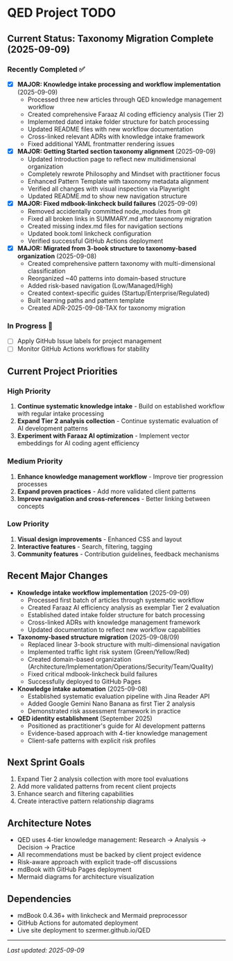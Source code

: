# QED Project TODO

## Current Status: Taxonomy Migration Complete (2025-09-09)

### Recently Completed ✅
- [x] **MAJOR: Knowledge intake processing and workflow implementation** (2025-09-09)
  - Processed three new articles through QED knowledge management workflow
  - Created comprehensive Faraaz AI coding efficiency analysis (Tier 2)
  - Implemented dated intake folder structure for batch processing
  - Updated README files with new workflow documentation
  - Cross-linked relevant ADRs with knowledge intake framework
  - Fixed additional YAML frontmatter rendering issues
- [x] **MAJOR: Getting Started section taxonomy alignment** (2025-09-09)
  - Updated Introduction page to reflect new multidimensional organization
  - Completely rewrote Philosophy and Mindset with practitioner focus
  - Enhanced Pattern Template with taxonomy metadata alignment
  - Verified all changes with visual inspection via Playwright
  - Updated README.md to show new navigation structure
- [x] **MAJOR: Fixed mdbook-linkcheck build failures** (2025-09-09)
  - Removed accidentally committed node_modules from git
  - Fixed all broken links in SUMMARY.md after taxonomy migration
  - Created missing index.md files for navigation sections
  - Updated book.toml linkcheck configuration
  - Verified successful GitHub Actions deployment
- [x] **MAJOR: Migrated from 3-book structure to taxonomy-based organization** (2025-09-08)
  - Created comprehensive pattern taxonomy with multi-dimensional classification
  - Reorganized ~40 patterns into domain-based structure
  - Added risk-based navigation (Low/Managed/High)
  - Created context-specific guides (Startup/Enterprise/Regulated)
  - Built learning paths and pattern template
  - Created ADR-2025-09-08-TAX for taxonomy migration

### In Progress 🔄
- [ ] Apply GitHub Issue labels for project management
- [ ] Monitor GitHub Actions workflows for stability

## Current Project Priorities

### High Priority
1. **Continue systematic knowledge intake** - Build on established workflow with regular intake processing
2. **Expand Tier 2 analysis collection** - Continue systematic evaluation of AI development patterns
3. **Experiment with Faraaz AI optimization** - Implement vector embeddings for AI coding agent efficiency

### Medium Priority
1. **Enhance knowledge management workflow** - Improve tier progression processes
2. **Expand proven practices** - Add more validated client patterns
3. **Improve navigation and cross-references** - Better linking between concepts

### Low Priority
1. **Visual design improvements** - Enhanced CSS and layout
2. **Interactive features** - Search, filtering, tagging
3. **Community features** - Contribution guidelines, feedback mechanisms

## Recent Major Changes
- **Knowledge intake workflow implementation** (2025-09-09)
  - Processed first batch of articles through systematic workflow
  - Created Faraaz AI efficiency analysis as exemplar Tier 2 evaluation  
  - Established dated intake folder structure for batch processing
  - Cross-linked ADRs with knowledge management framework
  - Updated documentation to reflect new workflow capabilities
- **Taxonomy-based structure migration** (2025-09-08/09)
  - Replaced linear 3-book structure with multi-dimensional navigation
  - Implemented traffic light risk system (Green/Yellow/Red)
  - Created domain-based organization (Architecture/Implementation/Operations/Security/Team/Quality)
  - Fixed critical mdbook-linkcheck build failures
  - Successfully deployed to GitHub Pages
- **Knowledge intake automation** (2025-09-08)
  - Established systematic evaluation pipeline with Jina Reader API
  - Added Google Gemini Nano Banana as first Tier 2 analysis
  - Demonstrated risk assessment framework in practice
- **QED identity establishment** (September 2025)
  - Positioned as practitioner's guide for AI development patterns
  - Evidence-based approach with 4-tier knowledge management
  - Client-safe patterns with explicit risk profiles

## Next Sprint Goals
1. Expand Tier 2 analysis collection with more tool evaluations
2. Add more validated patterns from recent client projects
3. Enhance search and filtering capabilities
4. Create interactive pattern relationship diagrams

## Architecture Notes
- QED uses 4-tier knowledge management: Research → Analysis → Decision → Practice
- All recommendations must be backed by client project evidence
- Risk-aware approach with explicit trade-off discussions
- mdBook with GitHub Pages deployment
- Mermaid diagrams for architecture visualization

## Dependencies
- mdBook 0.4.36+ with linkcheck and Mermaid preprocessor
- GitHub Actions for automated deployment
- Live site deployment to szermer.github.io/QED

---
*Last updated: 2025-09-09*
